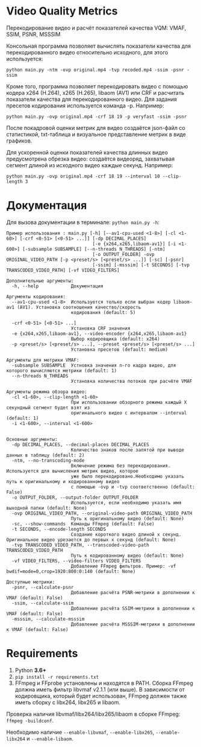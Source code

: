 # Video Quality Metrics

Перекодирование видео и расчёт показателей качества VQM: VMAF, SSIM, PSNR, MSSSIM

Консольная программа позволяет вычислять показатели качества для перекодированного видео относительно исходного, для этого используется:

  `python main.py -ntm -ovp original.mp4 -tvp recoded.mp4 -ssim -psnr -ssim`

Кроме того, программа позволяет перекодировать видео с помощью кодера x264 (H.264), x265 (H.265), libaom (AV1) или CRF и расчитать показатели качества для перекодированного видео. Для задания пресетов кодирования используется команда -p. Например:

  `python main.py -ovp original.mp4 -crf 18 19 -p veryfast -ssim -psnr`

После покадровой оценки метрик для видео создаётся json-файл со статистикой, txt-таблица и визуальное представление метрик в виде графиков.

Для ускоренной оценки показателей качества длинных видео предусмотрена обрезка видео: создаётся видеоряд, захватывая сегмент длиной <clip length> из исходного видео каждые <interval> секунд. Например:

  `python main.py -ovp original.mp4 -crf 18 19 --interval 10 --clip-length 3`

# Документация

Для вызова документации в терминале: `python main.py -h`:

```
Пример использования : main.py [-h] [--av1-cpu-used <1-8>] [-cl <1-60>] [-crf <0-51> [<0-51> ...]] [-dp DECIMAL_PLACES]
                                [-e {x264,x265,libaom-av1}] [-i <1-600>] [-subsample SUBSAMPLE] [--n-threads N_THREADS] [-ntm]
                                [-o OUTPUT_FOLDER] -ovp ORIGINAL_VIDEO_PATH [-p <preset/s> [<preset/s> ...]] [-sc] [-psnr]
                                [-ssim] [-msssim] [-t SECONDS] [-tvp TRANSCODED_VIDEO_PATH] [-vf VIDEO_FILTERS]

Дополнительные аргументы:
  -h, --help            Документация

Аргументы кодирования:
  --av1-cpu-used <1-8>  Используется только если выбран кодер libaom-av1 (AV1). Установка соотношения качество/скорость
                        кодирования (default: 5)
                        
  -crf <0-51> [<0-51> ...]
                        Установка CRF значения
  -e {x264,x265,libaom-av1}, --video-encoder {x264,x265,libaom-av1}
                        Выбор кодировщика (default: x264)
  -p <preset/s> [<preset/s> ...], --preset <preset/s> [<preset/s> ...]
                        Установка пресетов (default: medium)

Аргументы для метрики VMAF:
  -subsample SUBSAMPLE  Устновка значения n-го кадра видео, для которого вычисляются метрики (default: 1)
  --n-threads N_THREADS
                        Установка количества потоков при расчёте VMAF

Аргументы режима обзора видео:
  -cl <1-60>, --clip-length <1-60>
                        При использовании обзорного режима каждый X секундный сегмент будет взят из
                        оригинального видео с интервалом --interval (default: 1)
  -i <1-600>, --interval <1-600>
                        

Основные аргументы:
  -dp DECIMAL_PLACES, --decimal-places DECIMAL_PLACES
                        Количество знаков после запятой при выводе данных в таблицу (default: 2)
  -ntm, --no-transcoding-mode
                        Включение режима без перекодирования. Используется для вычисления метрик видео, которое
                        уже было перекодировано.Необходимо указать путь к оригинальному и кодированному видео
                        с помощью -ovp и -tvp соответственно (default: False)
  -o OUTPUT_FOLDER, --output-folder OUTPUT_FOLDER
                        Используется, если необходимо указать имя выходной папки (default: None)
  -ovp ORIGINAL_VIDEO_PATH, --original-video-path ORIGINAL_VIDEO_PATH
                        Путь к оригинальному видео (default: None)
  -sc, --show-commands  Команды FFmpeg (default: False)
  -t SECONDS, --encode-length SECONDS
                        Создание короткого видео длиной x секунд. Оригинальное видео урезается до первых x секунд (default: None)
  -tvp TRANSCODED_VIDEO_PATH, --transcoded-video-path TRANSCODED_VIDEO_PATH
                        Путь к кодированному видео (default: None)
  -vf VIDEO_FILTERS, --video-filters VIDEO_FILTERS
                        Добавление FFmpeg фильтров. Пример: -vf bwdif=mode=0,crop=1920:800:0:140 (default: None)

Доступные метрики:
  -psnr, --calculate-psnr
                        Добавление расчёта PSNR-метрики в дополнении к VMAF (default: False)
  -ssim, --calculate-ssim
                        Добавление расчёта SSIM-метрики в дополнении к VMAF (default: False)
  -msssim, --calculate-msssim
                        Добавление расчёта MSSSIM-метрики в дополнении к VMAF (default: False)
```

# Requirements

1. Python **3.6+**
2. `pip install -r requirements.txt`
3. FFmpeg и FFprobe установлены и находятся в PATH. Сборка FFmpeg должна иметь фильтр libvmaf v2.1.1 (или выше). В зависимости от кодировщика, который будет использован, FFmpeg должен также иметь сборку с libx264, libx265 и libaom.

Проверка наличия libvmaf/libx264/libx265/libaom в сборке FFmpeg: `ffmpeg -buildconf`.

Необходимо наличие `--enable-libvmaf`, `--enable-libx265`, `--enable-libx264` и `--enable-libaom`.
